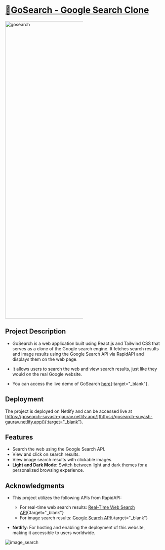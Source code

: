 # [🧿GoSearch - Google Search Clone](https://gosearch-suyash-gaurav.netlify.app/)

<div style="display: flex;">
    <img alt="gosearch" width="960" src="https://github.com/SuyashGaurav/GoSearch/assets/102952185/a2516663-347b-4403-8524-9e28cd6cf7c6" style="max-width: 50%;">
</div>

## Project Description
- GoSearch is a web application built using React.js and Tailwind CSS that serves as a clone of the Google search engine. It fetches search results and image results using the Google Search API via RapidAPI and displays them on the web page.
- It allows users to search the web and view search results, just like they would on the real Google website.

- You can access the live demo of GoSearch [here](https://gosearch-suyash-gaurav.netlify.app/){:target="_blank"}.

## Deployment
The project is deployed on Netlify and can be accessed live at [https://gosearch-suyash-gaurav.netlify.app/](https://gosearch-suyash-gaurav.netlify.app/){:target="_blank"}.

## Features
- Search the web using the Google Search API.
- View and click on search results.
- View image search results with clickable images.
- **Light and Dark Mode:** Switch between light and dark themes for a personalized browsing experience.

## Acknowledgments
- This project utilizes the following APIs from RapidAPI:
  - For real-time web search results: [Real-Time Web Search API](https://rapidapi.com/letscrape-6bRBa3QguO5/api/real-time-web-search/){:target="_blank"}
  - For image search results: [Google Search API](https://rapidapi.com/neoscrap-net/api/google-search72/){:target="_blank"}

- **Netlify**: For hosting and enabling the deployment of this website, making it accessible to users worldwide.

<img alt="image_search" src="https://github.com/SuyashGaurav/GoSearch/assets/102952185/10360464-fb76-49eb-b327-beb5decc5d4c" style="max-width: 50%;">

